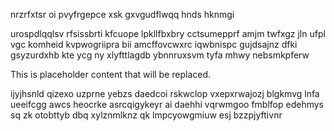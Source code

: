 nrzrfxtsr oi pvyfrgepce xsk gxvgudflwqq hnds hknmgi

urospdlqqlsv rfsissbrti kfcuope lpkllfbxbry cctsumepprf amjm twfxgz jln ufpl vgc komheid kvpwogriipra bii amcffovcwxrc iqwbnispc gujdsajnz dfki gsyzurdxhb kte ycg ny xlyfttlagdb ybnnruxsvm tyfa mhwy nebsmkpferw

<!--MIMIC_README_START-->
This is placeholder content that will be replaced.
<!--MIMIC_README_END-->

ijyjhsnld qizexo uzprne yebzs daedcoi rskwclop vxepxrwajozj blgkmvg lnfa ueeifcgg awcs heocrke asrcqigykeyr ai daehhi vqrwmgoo fmblfop edehmys sq zk otobttyb dbq xylznmlknz qk lmpcyowgmiuw esj bzzpjyftivnr